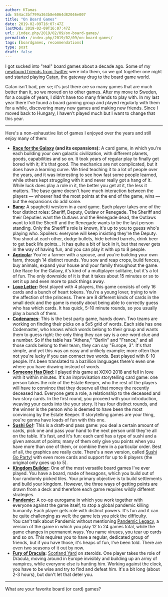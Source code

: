 ```yaml
---
author: KTamas
id: 554ac3bf799a363b8e6064d82046e007
title: "On Board Games"
date: 2019-02-09T16:07:47Z
lastMod: 2019-02-09T16:07:47Z
url: /index.php/2019/02/09/on-board-games/
permalink: /index.php/2019/02/09/on-board-games/
tags: [boardgames, recommendations]
type: post
draft: false
---
```

I got sucked into "real" board games about a decade ago. Some of my [newfound friends from Twitter](https://blog.ktamas.com/index.php/2019/01/19/the-as-of-yet-unwritten-oral-history-of-turulcsirip-an-early-twitter-client-and-community/) were into them, so we got together one night and started playing [Catan](https://boardgamegeek.com/boardgame/13/catan), the gateway drug to the board game world.

Catan isn't bad, per se; it's just there are so many games that are much better than it, so we moved on to other games. After my move to Sweden, for a couple of years, I didn't have too many friends to play with. In my last year there I've found a board gaming group and played regularly with them for a while, discovering many new games and making new friends. Since I moved back to Hungary, I haven't played much but I want to change that this year.

---

Here's a non-exhaustive list of games I enjoyed over the years and still enjoy many of them:

 - **[Race for the Galaxy](https://boardgamegeek.com/boardgame/28143/race-galaxy) (and its expansions):** A card game, in which you're each building your own galactic civilization, with different planets, goods, capabilities and so on. It took years of regular play to finally get bored with it; it's that good. The mechanics are not complicated, but it does have a learning curve. We tried teaching it to a lot of people over the years, and it was interesting to see how fast some people learned, while others kept struggling with it and never really got a hang of it. While luck does play a role in it, the better you get at it, the less it matters. The base game doesn't have much interaction between the players — whoever had the most points at the end of the game, wins — but the expansions do add some.
- **[Bang](https://boardgamegeek.com/boardgame/3955/bang):** A spaghetti western in a card game. Each player takes one of the four distinct roles: Sheriff, Deputy, Outlaw or Renegade. The Sheriff and their Deputies want the Outlaws and the Renegade dead, the Outlaws want to kill the Sheriff and the Renegade wants to be the last person standing. Only the Sheriff's role is known, it's up to you to guess who's playing who. Spoilers: everyone will keep insisting they're the Deputy.  
You shoot at each other, dodge bullets, hide behind barrels, drink beer to get back life points... It has quite a bit of luck in it, but that never gets in the way of having fun, and you can play it with up to 8 people.
- **[Agricola](https://boardgamegeek.com/boardgame/31260/agricola):** You're a farmer with a spouse, and you're building your own farm, through 14 distinct rounds. You sow and reap crops, build fences, buy animals, expand your house and your family throughout the game. Like Race for the Galaxy, it's kind of a multiplayer solitaire, but it's a lot of fun. The only downside of it is that it takes about 15 minutes or so to set it up and even more to pack things away.
- **[Love Letter](https://boardgamegeek.com/boardgame/129622/love-letter):** Best played with 4 players, this game consists of only 16 cards and a bunch of heart tokens. You're a young lover, trying to win the affection of the princess. There are 8 different kinds of cards in the small deck and the game is mostly about being able to correctly guess who has which cards. It has quick, 5-10 minute rounds, so you usually play a bunch of them.
- **[Codenames](https://boardgamegeek.com/boardgame/178900/codenames)**: This is the best party game, hands down. Two teams are working on finding their picks on a 5x5 grid of words. Each side has one Codemaster, who knows which words belong to their group and wants them to guess right: the only thing they can say is a one-word clue and a number. So if the table has "Athens," "Berlin" and "France," and all those cards belong to their team, they can say "Europe, 3". It's that simple, and yet this was an easy and unlikely example; more often than not you're lucky if you can connect two words. Best played with 6-10 people. It's been translated to a bazillion languages there's even one where you have drawing instead of words.
- **[Someone Has Died](https://boardgamegeek.com/boardgame/223327/someone-has-died)**: I played this game at XOXO 2018 and fell in love with it within minutes. It's an improvisation storytelling card game: one person takes the role of the Estate Keeper, who the rest of the players will have to convince that they deserve all that money the recently deceased had. Everyone gets a role, a relationship to the deceased and two story cards. In the first round, you proceed with your introduction, weaving your cards into the your story. It has four distinct rounds, and the winner is the person who is deemed to have been the most convincing by the Estate Keeper. If storytelling games are your thing, you're gonna have loads of fun with this one.
- **[Sushi Go!](https://boardgamegeek.com/boardgame/133473/sushi-go):** This is a draft-and pass game: you deal a certain amount of cards, pick one and pass your hand to the next person until they're all on the table. It's fast, and it's fun: each card has a type of sushi and a given amount of points; many of them only give you points when you have more than one of them, or combine them in a particular order. Best of all, the graphics are really cute. There's a new version, called [Sushi Go Party!](https://boardgamegeek.com/boardgame/192291/sushi-go-party) with even more cards and support for up to 8 players (the original only goes up to 5).
- **[Kingdom Builder](https://boardgamegeek.com/boardgame/107529/kingdom-builder):** One of the most versatile board games I've ever played. You have a board, made of hexagons, which you build out of four randomly picked tiles. Your primary objective is to build settlements and build your kingdom. However, the three ways of getting points are drawn from a deck and therefore each game requires wildly different strategies.
- **[Pandemic](https://boardgamegeek.com/boardgame/30549/pandemic):** A co-op eurogame in which you work together with everyone against the game itself, to stop a global pandemic killing humanity. Each player gets role with distinct powers. It's fun and it can be quite challenging as well; the game lets you pick the difficulty.  
You can't talk about Pandemic without mentioning [Pandemic Legacy](https://boardgamegeek.com/boardgame/161936/pandemic-legacy-season-1), a version of the game in which you play 12 to 24 games total, while the game changes in permanent ways. You name viruses, you tear up cards and so on. This requires you to have a regular, dedicated group of friends, but if you have those, it's heaps of fun, I've been told. There are even two seasons of it out by now.
- **[Fury of Dracula](https://boardgamegeek.com/boardgame/181279/fury-dracula-thirdfourth-edition):** [Scotland Yard](https://boardgamegeek.com/boardgame/438/scotland-yard) on steroids. One player takes the role of Dracula, moving around in Europe invisibly and building up an army of vampires, while everyone else is hunting him. Working against the clock, you have to be wise and try to find and defeat him. It's a bit long (about 2-3 hours), but don't let that deter you.

---

What are your favorite board (or card) games?
